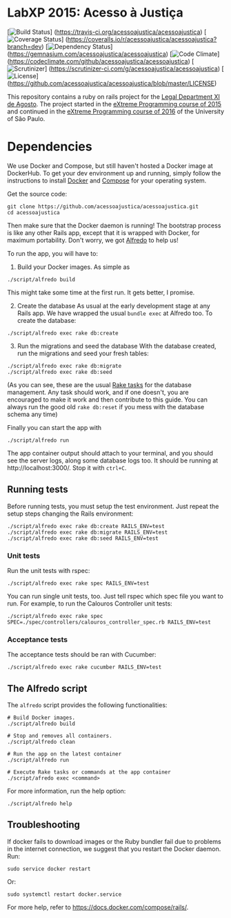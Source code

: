LabXP 2015: Acesso à Justiça
==============================

[![Build Status](https://img.shields.io/travis/acessoajustica/acessoajustica.svg)]
                (https://travis-ci.org/acessoajustica/acessoajustica)
[![Coverage Status](https://img.shields.io/coveralls/acessoajustica/acessoajustica.svg)]
                   (https://coveralls.io/r/acessoajustica/acessoajustica?branch=dev)
[![Dependency Status](https://img.shields.io/gemnasium/acessoajustica/acessoajustica.svg)]
                     (https://gemnasium.com/acessoajustica/acessoajustica)
[![Code Climate](https://img.shields.io/codeclimate/github/acessoajustica/acessoajustica.svg)]
                (https://codeclimate.com/github/acessoajustica/acessoajustica)
[![Scrutinizer](https://img.shields.io/scrutinizer/g/acessoajustica/acessoajustica.svg)]
               (https://scrutinizer-ci.com/g/acessoajustica/acessoajustica)
[![License](https://img.shields.io/github/license/acessoajustica/acessoajustica.svg)]
           (https://github.com/acessoajustica/acessoajustica/blob/master/LICENSE)

This repository contains a ruby on rails project for the
[Legal Department XI de Agosto](http://djonzedeagosto.org.br/). The project
started in the
[eXtreme Programming course of 2015](http://ccsl.ime.usp.br/wiki/LabXP2015) and continued
in the [eXtreme Programming course of 2016](http://ccsl.ime.usp.br/wiki/LabXP2016)
of the University of São Paulo.

# Dependencies #

We use Docker and Compose, but still haven't hosted a Docker
image at DockerHub.
To get your dev environment up and running, simply follow the instructions to
install [Docker](https://docs.docker.com/installation/) and
[Compose](https://docs.docker.com/compose/install/) for your
operating system.

Get the source code:
```
git clone https://github.com/acessoajustica/acessoajustica.git
cd acessoajustica
```

Then make sure that the Docker daemon is running!
The bootstrap process is like any other Rails app, except that it is wrapped with
Docker, for maximum portability. Don't worry, we got [Alfredo](script/alfredo) to help us!

To run the app, you will have to:
1) Build your Docker images. As simple as

```
./script/alfredo build
```

This might take some time at the first run. It gets better, I promise.

2) Create the database
As usual at the early development stage at any Rails app. We have wrapped the usual `bundle exec` at Alfredo too.
To create the database:
```
./script/alfredo exec rake db:create
```

3) Run the migrations and seed the database
With the database created, run the migrations and seed your fresh tables:
```
./script/alfredo exec rake db:migrate
./script/alfredo exec rake db:seed
```

(As you can see, these are the usual [Rake tasks](http://guides.rubyonrails.org/command_line.html#db) for the database management. Any task should work, and if one
doesn't, you are encouraged to make it work and then contribute to this guide. You can always run the good old `rake db:reset` if you mess with the database schema
any time)

Finally you can start the app with
```
./script/alfredo run
```

The app container output should attach to your terminal, and you should see the server logs, along some database logs too. It should be running at http://localhost:3000/. Stop it with `ctrl+C`.

## Running tests ##
Before running tests, you must setup the test environment. Just repeat the setup steps changing the Rails environment:
```
./script/alfredo exec rake db:create RAILS_ENV=test
./script/alfredo exec rake db:migrate RAILS_ENV=test
./script/alfredo exec rake db:seed RAILS_ENV=test
```

### Unit tests ###

Run the unit tests with rspec:
```
./script/alfredo exec rake spec RAILS_ENV=test
```

You can run single unit tests, too. Just tell rspec which spec file you want to run. For example, to run
the Calouros Controller unit tests:
```
./script/alfredo exec rake spec SPEC=./spec/controllers/calouros_controller_spec.rb RAILS_ENV=test
```

### Acceptance tests ###

The acceptance tests should be ran with Cucumber:
```
./script/alfredo exec rake cucumber RAILS_ENV=test
```

## The Alfredo script ##

The `alfredo` script provides the following functionalities:

```
# Build Docker images.
./script/alfredo build

# Stop and removes all containers.
./script/alfredo clean

# Run the app on the latest container
./script/alfredo run

# Execute Rake tasks or commands at the app container
./script/afredo exec <command>
```

For more information, run the help option:

```
./script/alfredo help
```

## Troubleshooting

If docker fails to download images or the Ruby bundler
fail due to problems in the internet connection, we suggest that you restart the Docker daemon. Run:

```
sudo service docker restart
```

Or:

```
sudo systemctl restart docker.service
```

For more help, refer to https://docs.docker.com/compose/rails/.
